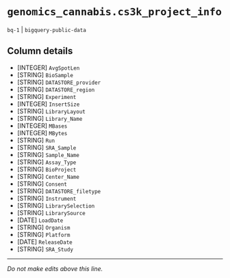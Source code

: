 # `genomics_cannabis.cs3k_project_info`
`bq-1` | `bigquery-public-data`

## Column details
* [INTEGER]   `AvgSpotLen`
* [STRING]    `BioSample`
* [STRING]    `DATASTORE_provider`
* [STRING]    `DATASTORE_region`
* [STRING]    `Experiment`
* [INTEGER]   `InsertSize`
* [STRING]    `LibraryLayout`
* [STRING]    `Library_Name`
* [INTEGER]   `MBases`
* [INTEGER]   `MBytes`
* [STRING]    `Run`
* [STRING]    `SRA_Sample`
* [STRING]    `Sample_Name`
* [STRING]    `Assay_Type`
* [STRING]    `BioProject`
* [STRING]    `Center_Name`
* [STRING]    `Consent`
* [STRING]    `DATASTORE_filetype`
* [STRING]    `Instrument`
* [STRING]    `LibrarySelection`
* [STRING]    `LibrarySource`
* [DATE]      `LoadDate`
* [STRING]    `Organism`
* [STRING]    `Platform`
* [DATE]      `ReleaseDate`
* [STRING]    `SRA_Study`

-------------------------------------------------------------------------------
*Do not make edits above this line.*
